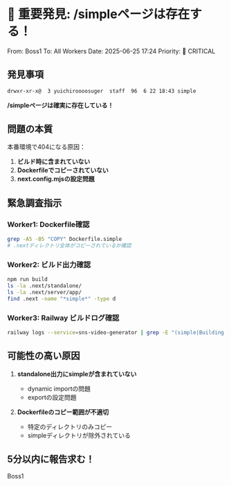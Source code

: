 # 🚨 重要発見: /simpleページは存在する！

From: Boss1
To: All Workers
Date: 2025-06-25 17:24
Priority: 🔴 CRITICAL

## 発見事項

```bash
drwxr-xr-x@  3 yuichiroooosuger  staff  96  6 22 18:43 simple
```

**/simpleページは確実に存在している！**

## 問題の本質

本番環境で404になる原因：
1. **ビルド時に含まれていない**
2. **Dockerfileでコピーされていない**
3. **next.config.mjsの設定問題**

## 緊急調査指示

### Worker1: Dockerfile確認
```bash
grep -A5 -B5 "COPY" Dockerfile.simple
# .nextディレクトリ全体がコピーされているか確認
```

### Worker2: ビルド出力確認
```bash
npm run build
ls -la .next/standalone/
ls -la .next/server/app/
find .next -name "*simple*" -type d
```

### Worker3: Railway ビルドログ確認
```bash
railway logs --service=sns-video-generator | grep -E "(simple|Building|Copying)"
```

## 可能性の高い原因

1. **standalone出力にsimpleが含まれていない**
   - dynamic importの問題
   - exportの設定問題

2. **Dockerfileのコピー範囲が不適切**
   - 特定のディレクトリのみコピー
   - simpleディレクトリが除外されている

## 5分以内に報告求む！

Boss1